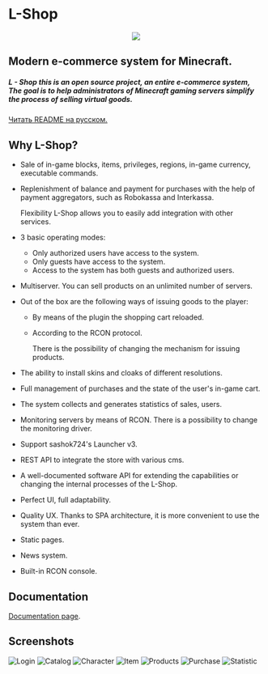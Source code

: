 # L-Shop

<p align="center">
<img src ="http://i90.fastpic.ru/big/2017/0309/9c/1cebb8e0e70a432b71102bf20334459c.png">
</p>

## Modern e-commerce system for Minecraft.

##### L - Shop this is an open source project, an entire e-commerce system, The goal is to help administrators of Minecraft gaming servers simplify the process of selling virtual goods.

[Читать README на русском.](README_RU.md)

## Why L-Shop?
* Sale of in-game blocks, items, privileges, regions, in-game currency, executable commands.
* Replenishment of balance and payment for purchases with the help of payment aggregators, such as Robokassa and Interkassa.

    Flexibility L-Shop allows you to easily add integration with other services.
* 3 basic operating modes:
    * Only authorized users have access to the system.
    * Only guests have access to the system.
    * Access to the system has both guests and authorized users.
* Multiserver. You can sell products on an unlimited number of servers.
* Out of the box are the following ways of issuing goods to the player:
    * By means of the plugin the shopping cart reloaded.
    * According to the RCON protocol.
  
        There is the possibility of changing the mechanism for issuing products.

* The ability to install skins and cloaks of different resolutions.
* Full management of purchases and the state of the user's in-game cart.
* The system collects and generates statistics of sales, users.
* Monitoring servers by means of RCON. There is a possibility to change the monitoring driver.
* Support sashok724's Launcher v3.
* REST API to integrate the store with various cms.
* A well-documented software API for extending the capabilities or changing the internal processes of the L-Shop.
* Perfect UI, full adaptability.
* Quality UX. Thanks to SPA architecture, it is more convenient to use the system than ever.
* Static pages.
* News system.
* Built-in RCON console.

## Documentation
[Documentation page](https://github.com/D3lph1/L-shop/wiki).

## Screenshots

![Login](https://i103.fastpic.ru/big/2018/0812/ce/_8b5ce62578b0703a22c2600c555701ce.png)
![Catalog](https://i103.fastpic.ru/big/2018/0812/3d/_0368559fa1534b616f34932843bce93d.png)
![Character](https://i103.fastpic.ru/big/2018/0812/fe/_68a65cb3a2e5c60b46fd794d289644fe.png)
![Item](https://i103.fastpic.ru/big/2018/0812/94/_d4f116eab5e9340427a48d4cc7e42294.png)
![Products](https://i103.fastpic.ru/big/2018/0812/b1/_48b0576f13951cc519c624b8475fd5b1.png)
![Purchase](https://i103.fastpic.ru/big/2018/0812/b1/_79316ae1b13c28d78cd70f24e982cfb1.png)
![Statistic](https://i103.fastpic.ru/big/2018/0812/b6/_87f30db2707cc0013eeaa768b2263ab6.png)
